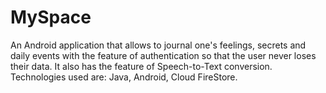 # MySpace

An Android application that allows to journal one's feelings, secrets and daily events with the feature of authentication so that the user never loses their data. It also has the feature of Speech-to-Text conversion. Technologies used are: Java, Android, Cloud FireStore.
